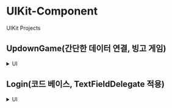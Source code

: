 # UIKit-Component
UIKit Projects

## UpdownGame(간단한 데이터 연결, 빙고 게임)
<details>
<summary>UI</summary>
<div markdown="1">

| Start | View1 | View2 |
| --- | --- | --- |
| <image src="asset/updowngame1.png" width="280" ></image> | <image src="asset/updowngame2.png" width="280" ></image>  | <image src="asset/updowngame3.png" width="280" ></image>  |

</div>
</details>

## Login(코드 베이스, TextFieldDelegate 적용)
<details>
<summary>UI</summary>
<div markdown="1">

| GIF | View1 | View2 | View3 | 
| --- | --- | --- | --- |
| <image width="900"> ![LoginProjectsGIF](https://github.com/user-attachments/assets/ada78b32-67fd-42b9-8983-c15144e0c4c0) </image>| ![View1](https://github.com/user-attachments/assets/8f9fe8ba-eaa0-44f7-92ca-2c92662b154c) | ![View2](https://github.com/user-attachments/assets/7c32d496-c944-41de-b02d-7b19a302254f) | ![View3](https://github.com/user-attachments/assets/8c14519c-a9bb-49e7-a893-4f4282cec8e5)|

- 코드베이스 UI 구현
- TextField 수정 시, delegate로 데이터 전달
</div>

</details>
